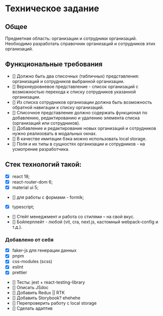 # Техническое задание
## Общее
Предметная область: организации и сотрудники организаций. Необходимо разработать справочник организаций и сотрудников этих организаций.
## Функциональные требования
- [] Должно быть два списочных (табличных) представления: организаций и сотрудников выбранной организации.
- [] Верхнеуровневое представление - список организаций с возможностью перехода к списку сотрудников указанной организации.
- [] Из списка сотрудников организации должна быть возможность обратной навигации к списку организаций.
- [] Списочное представление должно содержать функционал по добавлению, редактированию и удалению элемента списка (организаций или сотрудников).
- [] Добавление и редактирование новых организаций и сотрудников нужно реализовать в модальных окнах.
- [] В качестве имитации бэка можно использовать local storage.
- [] Поля и их типы в сущностях организации и сотрудников - на усмотрение разработчика.

## Стек технологий такой:
- [x] react 18;
- [x] react-router-dom 6;
- [x] material ui 5;
- [] для работы с формами - formik;
- [x] typescript;
- [] Стейт менеджмент и работа со стилями – на свой вкус.
- [] Бойлерплейт - любой (vit, cra, next.js, кастомный webpack-config и т.д.).

### Добавлено от себя
- [x] faker-js для генерации данных
- [x] pnpm
- [x] css-modules (scss)
- [x] eslint
- [x] prettier
- [] Тесты: jest + react-testing-library
- [] Описать JSdoc
- [] Добавить Redux || RTK
- [] Добавить Storybook? ehehehe
- [] Перепроверить работу с local storage
- [] Сделать адаптив
